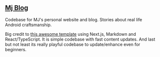 ## [Mj Blog](https://jenicek.dev/)

Codebase for MJ's personal website and blog. Stories about real life Android craftsmanship.

Big credit to [this awesome template](https://github.com/vercel/next.js/tree/canary/examples/blog-starter) using
Next.js, Markdown and React/TypeScript. It is simple codebase with fast content updates. And last but not least its
really playful codebase to update/enhance even for beginners. 
